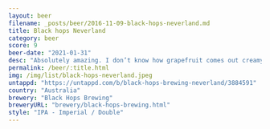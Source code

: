 ```yaml
---
layout: beer
filename: _posts/beer/2016-11-09-black-hops-neverland.md
title: Black hops Neverland
category: beer
score: 9
beer-date: "2021-01-31"
desc: "Absolutely amazing. I don’t know how grapefruit comes out creamy instead of bitter. The percentage is so small on the can I didn’t even know it was this strong until I was half way through. Smells a little fruity and sweet but tastes much more mellow. Made me sad when the glass ran out"
permalink: /beer/:title.html
img: /img/list/black-hops-neverland.jpeg
untappd: "https://untappd.com/b/black-hops-brewing-neverland/3884591"
country: "Australia"
brewery: "Black Hops Brewing"
breweryURL: "brewery/black-hops-brewing.html"
style: "IPA - Imperial / Double"
---
```


